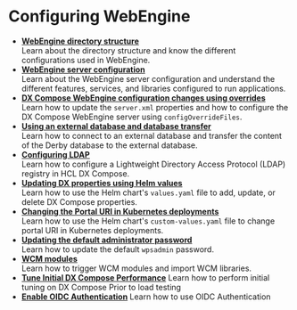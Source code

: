 # Configuring WebEngine

<!-- add short description-->


-   **[WebEngine directory structure](webengine_directory_structure.md)**  
Learn about the directory structure and know the different configurations used in WebEngine.
-   **[WebEngine server configuration](server_configuration.md)**  
Learn about the WebEngine server configuration and understand the different features, services, and libraries configured to run applications.
-   **[DX Compose WebEngine configuration changes using overrides](configuration_changes_using_overrides.md)**  
Learn how to update the `server.xml` properties and how to configure the DX Compose WebEngine server using `configOverrideFiles`.
-   **[Using an external database and database transfer](external_db_database_transfer.md)**  
Learn how to connect to an external database and transfer the content of the Derby database to the external database.
-   **[Configuring LDAP](ldap_configuration.md)**  
Learn how to configure a Lightweight Directory Access Protocol (LDAP) registry in HCL DX Compose.
-   **[Updating DX properties using Helm values](update_properties_with_helm.md)**  
Learn how to use the Helm chart's `values.yaml` file to add, update, or delete DX Compose properties.
-   **[Changing the Portal URI in Kubernetes deployments](changing_portal_uri_in_kubernetes.md)**   
Learn how to use the Helm chart's `custom-values.yaml` file to change portal URI in Kubernetes deployments.
-   **[Updating the default administrator password](update_wpsadmin_password.md)**  
Learn how to update the default `wpsadmin` password.
-   **[WCM modules](wcm_modules.md)**  
Learn how to trigger WCM modules and import WCM libraries.
-   **[Tune Initial DX Compose Performance](tune_initial_portal_performance.md)**
Learn how to perform initial tuning on DX Compose Prior to load testing
-   **[Enable OIDC Authentication](configure_compose_to_use_oidc.md)**
Learn how to use OIDC Authentication
